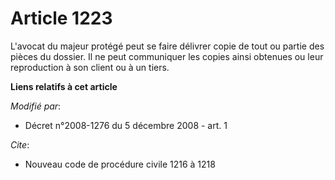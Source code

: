 # Article 1223

L'avocat du majeur protégé peut se faire délivrer copie de tout ou partie des pièces du dossier. Il ne peut communiquer les
copies ainsi obtenues ou leur reproduction à son client ou à un tiers.

**Liens relatifs à cet article**

_Modifié par_:

  - Décret n°2008-1276 du 5 décembre 2008 - art. 1

_Cite_:

  - Nouveau code de procédure civile 1216 à 1218
